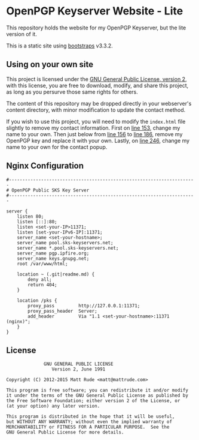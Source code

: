 # OpenPGP Keyserver Website - Lite

This repository holds the website for my OpenPGP Keyserver, but the lite version of it.

This is a static site using [bootstraps](http://getbootstrap.com/) v3.3.2.

## Using on your own site
This project is licensed under the [GNU General Public License, version 2](http://www.gnu.org/licenses/gpl-2.0.html), with this license, you are free to download, modify, and share this project, as long as you persurve those same rights for others.

The content of this repository may be dropped directly in your webserver's content directory, with minor modification to update the contact method.

If you wish to use this project, you will need to modify the `index.html` file slightly to remove my contact information.  First on [line 153](https://github.com/mattrude/pgpkeyserver-lite/blob/master/index.html#L153), change my name to your own. Then just below from [line 156]( https://github.com/mattrude/pgpkeyserver-lite/blob/master/index.html#L156) to [line 186](https://github.com/mattrude/pgpkeyserver-lite/blob/master/index.html#L186), remove my OpenPGP key and replace it with your own.  Lastly, on [line 246](https://github.com/mattrude/pgpkeyserver-lite/blob/master/index.html#L246), change my name to your own for the contact popup.

## Nginx Configuration

    #----------------------------------------------------------------------
    # OpenPGP Public SKS Key Server
    #----------------------------------------------------------------------

    server {
        listen 80;
        listen [::]:80;
        listen <set-your-IP>11371;
        listen [set-your-IPv6-IP]:11371;
        server_name <set-your-hostname>;
        server_name pool.sks-keyservers.net;
        server_name *.pool.sks-keyservers.net;
        server_name pgp.ipfire.org;
        server_name keys.gnupg.net;
        root /var/www/html;
        
        location ~ (.git|readme.md) {
            deny all;
            return 404;
        }
        
        location /pks {
            proxy_pass         http://127.0.0.1:11371;
            proxy_pass_header  Server;
            add_header         Via "1.1 <set-your-hostname>:11371 (nginx)";
        }
    }

## License

                  GNU GENERAL PUBLIC LICENSE
                     Version 2, June 1991

    Copyright (C) 2012-2015 Matt Rude <matt@mattrude.com>

    This program is free software; you can redistribute it and/or modify
    it under the terms of the GNU General Public License as published by
    the Free Software Foundation; either version 2 of the License, or
    (at your option) any later version.

    This program is distributed in the hope that it will be useful,
    but WITHOUT ANY WARRANTY; without even the implied warranty of
    MERCHANTABILITY or FITNESS FOR A PARTICULAR PURPOSE.  See the
    GNU General Public License for more details.
